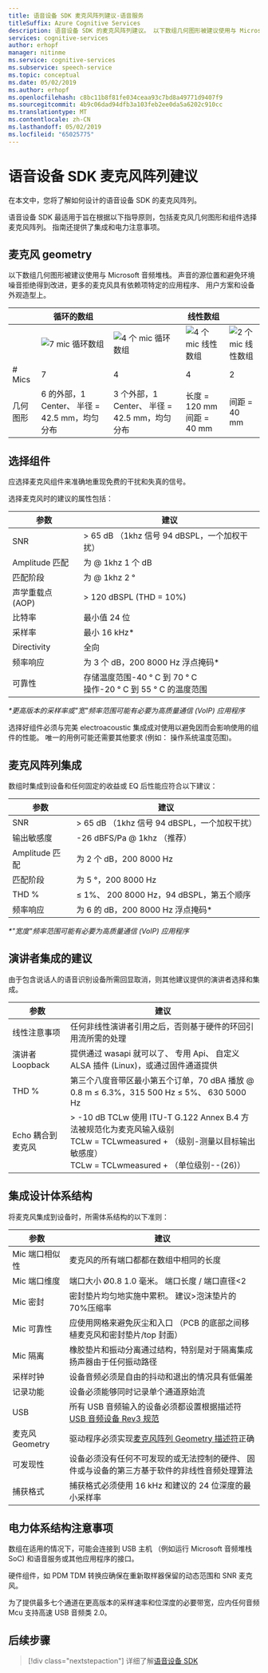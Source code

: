 ```yaml
---
title: 语音设备 SDK 麦克风阵列建议-语音服务
titleSuffix: Azure Cognitive Services
description: 语音设备 SDK 的麦克风阵列建议。 以下数组几何图形被建议使用与 Microsoft 音频堆栈。 声音的源位置和避免环境噪音拒绝得到改进，更多的麦克风具有依赖项特定的应用程序、 用户方案和设备外观造型上。
services: cognitive-services
author: erhopf
manager: nitinme
ms.service: cognitive-services
ms.subservice: speech-service
ms.topic: conceptual
ms.date: 05/02/2019
ms.author: erhopf
ms.openlocfilehash: c8bc11b8f81fe034ceaa93c7bd8a49771d9407f9
ms.sourcegitcommit: 4b9c06dad94dfb3a103feb2ee0da5a6202c910cc
ms.translationtype: MT
ms.contentlocale: zh-CN
ms.lasthandoff: 05/02/2019
ms.locfileid: "65025775"
---
```

# <a name="speech-devices-sdk-microphone-array-recommendations"></a>语音设备 SDK 麦克风阵列建议

在本文中，您将了解如何设计的语音设备 SDK 的麦克风阵列。

语音设备 SDK 最适用于旨在根据以下指导原则，包括麦克风几何图形和组件选择麦克风阵列。 指南还提供了集成和电力注意事项。

## <a name="microphone-geometry"></a>麦克风 geometry

以下数组几何图形被建议使用与 Microsoft 音频堆栈。 声音的源位置和避免环境噪音拒绝得到改进，更多的麦克风具有依赖项特定的应用程序、 用户方案和设备外观造型上。

|          | 循环的数组    |       |  线性数组              |                |
|----------|-------------------|-------------------|----------------|----------------|
|          |![7 mic 循环数组](media/speech-devices-sdk/7-mic-c.png)|![4 个 mic 循环数组](media/speech-devices-sdk/4-mic-c.png)|![4 个 mic 线性数组](media/speech-devices-sdk/4-mic-l.png)|![2 个 mic 线性数组](media/speech-devices-sdk/2-mic-l.png)|
| \# Mics  | 7                 | 4                 | 4              | 2              |
| 几何图形 | 6 的外部，1 Center、 半径 = 42.5 mm，均匀分布| 3 个外部，1 Center、 半径 = 42.5 mm，均匀分布 | 长度 = 120 mm 间距 = 40 mm | 间距 = 40 mm |

## <a name="component-selection"></a>选择组件

应选择麦克风组件来准确地重现免费的干扰和失真的信号。

选择麦克风时的建议的属性包括：

| 参数                         | 建议                       |
|-----------------------------------|-----------------------------------|
| SNR                               | \> 65 dB （1khz 信号 94 dBSPL，一个加权干扰）   |
| Amplitude 匹配                | 为 @ 1khz 1 个 dB                     |
| 匹配阶段                    | 为 @ 1khz 2 °                       |
| 声学重载点 (AOP)     | \> 120 dBSPL (THD = 10%)          |
| 比特率                          | 最小值 24 位                    |
| 采样率                     | 最小 16 kHz\*                   |
| Directivity                       | 全向                   |
| 频率响应                | 为 3 个 dB，200 8000 Hz 浮点掩码\*|
| 可靠性                       | 存储温度范围-40 ° C 到 70 ° C<br />操作-20 ° C 到 55 ° C 的温度范围  |

*\*更高版本的采样率或"宽"频率范围可能有必要为高质量通信 (VoIP) 应用程序*

选择好组件必须与完美 electroacoustic 集成成对使用以避免因而会影响使用的组件的性能。 唯一的用例可能还需要其他要求 (例如： 操作系统温度范围)。

## <a name="microphone-array-integration"></a>麦克风阵列集成

数组时集成到设备和任何固定的收益或 EQ 后性能应符合以下建议：

|  参数        |    建议 |
|--------------------|----------------------------------------------------|
|  SNR                 | \> 65 dB （1khz 信号 94 dBSPL，一个加权干扰） |
|  输出敏感度  | -26 dBFS/Pa @ 1khz （推荐） |
|  Amplitude 匹配  | 为 2 个 dB，200 8000 Hz |
|  匹配阶段      | 为 5 °，200 8000 Hz |
| THD %                 | ≤ 1%、 200 8000 Hz，94 dBSPL，第五个顺序 |
|  频率响应  | 为 6 的 dB，200 8000 Hz 浮点掩码\* |

*\*"宽度"频率范围可能有必要为高质量通信 (VoIP) 应用程序*

## <a name="speaker-integration-recommendations"></a>演讲者集成的建议

由于包含说话人的语音识别设备所需回显取消，则其他建议提供的演讲者选择和集成。

| 参数                         | 建议                       |
|-----------------------------------|-----------------------------------|
| 线性注意事项          | 任何非线性演讲者引用之后，否则基于硬件的环回引用流所需的处理  |
| 演讲者 Loopback                  | 提供通过 wasapi 就可以了、 专用 Api、 自定义 ALSA 插件 (Linux)，或通过固件通道提供      |
| THD %                              | 第三个八度音带区最小第五个订单，70 dBA 播放 @ 0.8 m ≤ 6.3%，315 500 Hz ≤ 5%、 630 5000 Hz                 |
| Echo 耦合到麦克风      | \> -10 dB TCLw 使用 ITU-T G.122 Annex B.4 方法被规范化为麦克风输入级别<br />TCLw = TCLwmeasured \+ （级别-测量以目标输出敏感度）<br />TCLw = TCLwmeasured \+ （单位级别--(26)） |

## <a name="integration-design-architecture"></a>集成设计体系结构

将麦克风集成到设备时，所需体系结构的以下准则：

| 参数                         | 建议                    |
|-----------------------------------|-----------------------------------|
| Mic 端口相似性               | 麦克风的所有端口都都在数组中相同的长度    |
| Mic 端口维度               | 端口大小 Ø0.8 1.0 毫米。 端口长度 / 端口直径\<2              |
| Mic 密封                       | 密封垫片均匀地实施中累积。 建议\>泡沫垫片的 70%压缩率     |
| Mic 可靠性                   | 应使用网格来避免灰尘和入口 （PCB 的底部之间移植麦克风和密封垫片/top 封面）  |
| Mic 隔离                     | 橡胶垫片和振动分离通过结构，特别是对于隔离集成扬声器由于任何振动路径      |
| 采样时钟                    | 设备音频必须是自由的抖动和退出的情况具有低偏差    |
| 记录功能                 | 设备必须能够同时记录单个通道原始流 |
| USB                               | 所有 USB 音频输入的设备必须都设置根据描述符[USB 音频设备 Rev3 规范](https://www.usb.org/document-library/usb-audio-devices-rev-30-and-adopters-agreement) |
| 麦克风 Geometry               | 驱动程序必须实现[麦克风阵列 Geometry 描述符](https://docs.microsoft.com/windows-hardware/drivers/audio/ksproperty-audio-mic-array-geometry)正确  |
| 可发现性                   | 设备必须没有任何不可发现的或无法控制的硬件、 固件或与设备的第三方基于软件的非线性音频处理算法|
| 捕获格式                    | 捕获格式必须使用 16 kHz 和建议的 24 位深度的最小采样率      |

## <a name="electrical-architecture-considerations"></a>电力体系结构注意事项

数组在适用的情况下，可能会连接到 USB 主机 （例如运行 Microsoft 音频堆栈 SoC) 和语音服务或其他应用程序的接口。

硬件组件，如 PDM TDM 转换应确保在重新取样器保留的动态范围和 SNR 麦克风。

为了提供最多七个通道在更高版本的采样速率和位深度的必要带宽，应内任何音频 Mcu 支持高速 USB 音频类 2.0。

## <a name="next-steps"></a>后续步骤

> [!div class="nextstepaction"]
> 详细了解[语音设备 SDK](speech-devices-sdk.md)